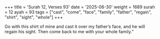 +++
title = 'Surah 12, Verses 93'
date = '2025-08-30'
weight = 1689
surah = 12
ayah = 93
tags = ["cast", "come", "face", "family", "father", "regain", "shirt", "sight", "whole"]
+++

Go with this shirt of mine and cast it over my father’s face, and he will regain his sight. Then come back to me with your whole family.”